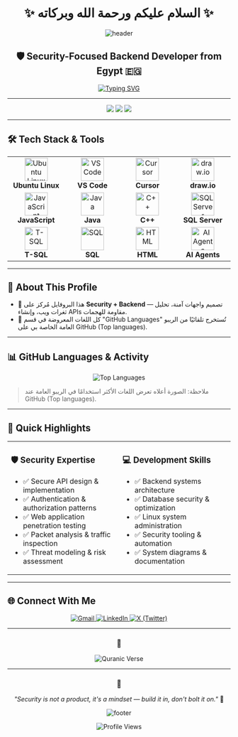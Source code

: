 <div align="center">

# ✨ السلام عليكم ورحمة الله وبركاته ✨

<img src="https://capsule-render.vercel.app/api?type=waving&color=gradient&height=160&section=header&text=Ahmed%20Elshamy&fontSize=60&fontAlignY=35&animation=twinkling&fontColor=white" alt="header"/>

</div>

<h2 align="center">🛡️ Security-Focused Backend Developer from Egypt 🇪🇬</h2>

<div align="center">

[![Typing SVG](https://readme-typing-svg.herokuapp.com?font=Fira+Code&size=18&duration=3000&pause=1000&color=36BCF7&center=true&vCenter=true&width=750&height=52&lines=🔒+Security+Engineer+%7C+Backend+Developer;🛡️+Building+Secure+%26+Scalable+Systems;💻+Threat+Modeling+%7C+Secure+API+Design;⚔️+Penetration+Testing+%26+Code+Review)](https://git.io/typing-svg)

</div>

---

<p align="center">
  <img src="https://img.shields.io/badge/Track-Security%20Engineering-4B0082?style=for-the-badge&labelColor=1a1a1a&logo=security&logoColor=white"/>
  <img src="https://img.shields.io/badge/Specialization-Secure%20Backend%20%7C%20Web%20Security-FF6B35?style=for-the-badge&labelColor=1a1a1a&logo=auth0&logoColor=white"/>
  <img src="https://img.shields.io/badge/Status-Open%20to%20Collaborate-00D9FF?style=for-the-badge&labelColor=1a1a1a&logo=handshake&logoColor=white"/>
</p>

---

## 🛠️ Tech Stack & Tools

<div align="center">

<table>
<tr>
<td align="center" width="120">
<img src="https://skillicons.dev/icons?i=ubuntu" width="52" height="52" alt="Ubuntu Linux"/>
<br/><strong>Ubuntu Linux</strong>
</td>
<td align="center" width="120">
<img src="https://skillicons.dev/icons?i=vscode" width="52" height="52" alt="VS Code"/>
<br/><strong>VS Code</strong>
</td>
<td align="center" width="120">
<img src="https://cdn.jsdelivr.net/gh/devicons/devicon/icons/vscode/vscode-original.svg" width="52" height="52" alt="Cursor"/>
<br/><strong>Cursor</strong>
</td>
<td align="center" width="120">
<img src="https://cdn.worldvectorlogo.com/logos/draw-io.svg" width="52" height="52" alt="draw.io"/>
<br/><strong>draw.io</strong>
</td>
</tr>
<tr>
<td align="center" width="120">
<img src="https://skillicons.dev/icons?i=js" width="52" height="52" alt="JavaScript"/>
<br/><strong>JavaScript</strong>
</td>
<td align="center" width="120">
<img src="https://skillicons.dev/icons?i=java" width="52" height="52" alt="Java"/>
<br/><strong>Java</strong>
</td>
<td align="center" width="120">
<img src="https://skillicons.dev/icons?i=cpp" width="52" height="52" alt="C++"/>
<br/><strong>C++</strong>
</td>
<td align="center" width="120">
<img src="https://skillicons.dev/icons?i=mysql" width="52" height="52" alt="SQL Server"/>
<br/><strong>SQL Server</strong>
</td>
</tr>
<tr>
<td align="center" width="120">
<img src="https://cdn.worldvectorlogo.com/logos/t-sql.svg" width="52" height="52" alt="T-SQL"/>
<br/><strong>T-SQL</strong>
</td>
<td align="center" width="120">
<img src="https://cdn.worldvectorlogo.com/logos/logo-mysql-mysql-and-myadmin-adminer-sql-mysql.svg" width="52" height="52" alt="SQL"/>
<br/><strong>SQL</strong>
</td>
<td align="center" width="120">
<img src="https://skillicons.dev/icons?i=html" width="52" height="52" alt="HTML"/>
<br/><strong>HTML</strong>
</td>
<td align="center" width="120">
<img src="https://cdn.worldvectorlogo.com/logos/ai-artificial-intelligence.svg" width="52" height="52" alt="AI Agents"/>
<br/><strong>AI Agents</strong>
</td>
</tr>
</table>

</div>

---

## 🔎 About This Profile

- 🔐 هذا البروفايل مُركز على **Security + Backend** — تصميم واجهات آمنة، تحليل ثغرات ويب، وإنشاء APIs مقاومة للهجمات.  
- 🧭 كل اللغات المعروضة في قسم "GitHub Languages" تُستخرج تلقائيًا من الريبو العامة الخاصة بي على GitHub (Top languages).  

---

## 📊 GitHub Languages & Activity

<p align="center">
  <img src="https://github-readme-stats.vercel.app/api/top-langs/?username=AK-Elshamy&layout=compact&theme=tokyonight" alt="Top Languages"/>
</p>

> ملاحظة: الصورة أعلاه تعرض اللغات الأكثر استخدامًا في الريبو العامة عند GitHub (Top languages).

---

## 🔎 Quick Highlights

<table>
<tr>
<td width="50%">

### 🛡️ Security Expertise
- ✅ Secure API design & implementation
- ✅ Authentication & authorization patterns
- ✅ Web application penetration testing
- ✅ Packet analysis & traffic inspection
- ✅ Threat modeling & risk assessment

</td>
<td width="50%">

### 💻 Development Skills
- ✅ Backend systems architecture
- ✅ Database security & optimization
- ✅ Linux system administration
- ✅ Security tooling & automation
- ✅ System diagrams & documentation

</td>
</tr>
</table>

---

## 🌐 Connect With Me

<div align="center">

<a href="mailto:ahmed.khalid.elshamy37@gmail.com">
<img src="https://img.shields.io/badge/Gmail-D14836?style=for-the-badge&logo=gmail&logoColor=white" alt="Gmail"/>
</a>
<a href="https://www.linkedin.com/in/a-elshamy">
<img src="https://img.shields.io/badge/LinkedIn-0077B5?style=for-the-badge&logo=linkedin&logoColor=white" alt="LinkedIn"/>
</a>
<a href="https://x.com/El_shamy_">
<img src="https://img.shields.io/badge/X-000000?style=for-the-badge&logo=x&logoColor=white" alt="X (Twitter)"/>
</a>

</div>

---

<div align="center">

### 🕌 
<img src="https://readme-typing-svg.herokuapp.com?font=Amiri&size=16&duration=4000&pause=2000&color=36BCF7&center=true&vCenter=true&width=700&height=50&lines=وَقُل+رَّبِّ+أَدْخِلْنِي+مُدْخَلَ+صِدْقٍ+وَأَخْرِجْنِي+مُخْرَجَ+صِدْقٍ;وَاجْعَل+لِّي+مِن+لَّدُنكَ+سُلْطَانًا+نَّصِيرًا" alt="Quranic Verse"/>

---

### 💭 
*"Security is not a product, it's a mindset — build it in, don't bolt it on."* 🔐

<img src="https://capsule-render.vercel.app/api?type=waving&color=gradient&height=80&section=footer" alt="footer"/>

![Profile Views](https://komarev.com/ghpvc/?username=AK-Elshamy&color=blue&style=flat)

</div>
